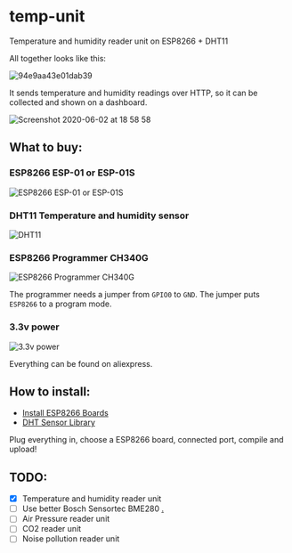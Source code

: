 # temp-unit
Temperature and humidity reader unit on ESP8266 + DHT11

All together looks like this:

![94e9aa43e01dab39](https://user-images.githubusercontent.com/347098/83553224-cf9e5800-a502-11ea-8d09-b187b2867581.jpg)

It sends temperature and humidity readings over HTTP, so it can be collected and shown on a dashboard.

![Screenshot 2020-06-02 at 18 58 58](https://user-images.githubusercontent.com/347098/83553478-2a37b400-a503-11ea-8d5a-b22a5354f86d.png)

## What to buy:
### ESP8266 ESP-01 or ESP-01S
![ESP8266 ESP-01 or ESP-01S](https://user-images.githubusercontent.com/347098/83556426-c663ba00-a507-11ea-9a6f-1abed942dff8.jpg)

### DHT11 Temperature and humidity sensor
![DHT11](https://user-images.githubusercontent.com/347098/83556502-ef844a80-a507-11ea-8f1c-3e142b1d71a6.png)

### ESP8266 Programmer CH340G
![ESP8266 Programmer CH340G](https://user-images.githubusercontent.com/347098/83556336-99afa280-a507-11ea-8cce-bc25e2ddb423.jpg)

The programmer needs a jumper from `GPIO0` to `GND`. The jumper puts `ESP8266` to a program mode.

### 3.3v power
![3.3v power](https://user-images.githubusercontent.com/347098/83557074-e9429e00-a508-11ea-91c2-62bfef342909.jpg)

Everything can be found on aliexpress.

## How to install:
- [Install ESP8266 Boards](https://github.com/esp8266/Arduino#installing-with-boards-manager)
- [DHT Sensor Library](https://github.com/adafruit/DHT-sensor-library)

Plug everything in, choose a ESP8266 board, connected port, compile and upload! 

## TODO:
- [X] Temperature and humidity reader unit
- [ ] Use better Bosch Sensortec BME280 [.](http://www.kandrsmith.org/RJS/Misc/Hygrometers/calib_many.html)
- [ ] Air Pressure reader unit
- [ ] CO2 reader unit
- [ ] Noise pollution reader unit
